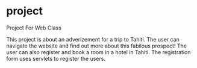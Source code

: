 # project
Project For Web Class

This project is about an adverizement for a trip to Tahiti. The user can navigate the website and find out more about this fabilous prospect! The user can also register and book a room in a hotel in Tahiti. The registration form uses servlets to register the users.
